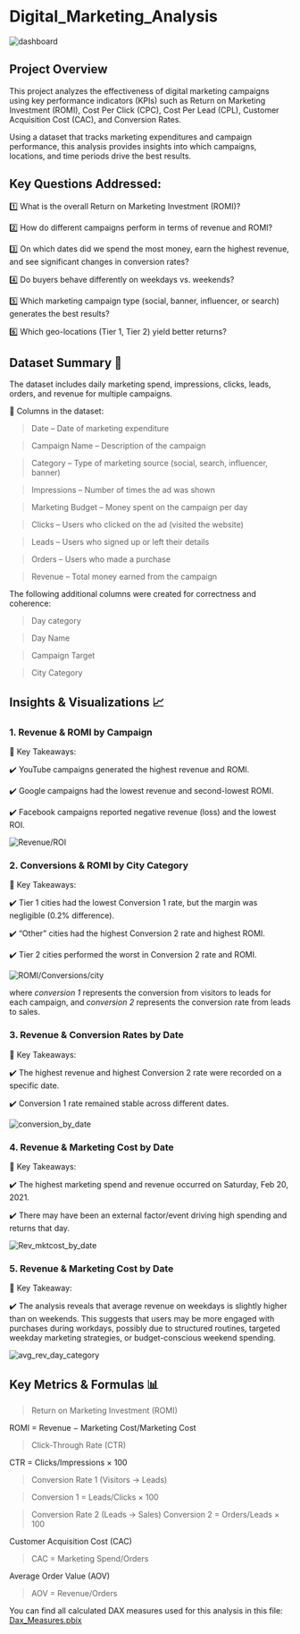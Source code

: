 # Digital_Marketing_Analysis

![dashboard](https://github.com/OlanikeCJ/Digital_Marketing_Analysis/blob/main/Images%20-%20DigiMakting/digital_mkt-dashboard.png?raw=true)

## Project Overview

This project analyzes the effectiveness of digital marketing campaigns using key performance indicators (KPIs) such as Return on Marketing Investment (ROMI), Cost Per Click (CPC), Cost Per Lead (CPL), Customer Acquisition Cost (CAC), and Conversion Rates.

Using a dataset that tracks marketing expenditures and campaign performance, this analysis provides insights into which campaigns, locations, and time periods drive the best results.


## Key Questions Addressed:

1️⃣ What is the overall Return on Marketing Investment (ROMI)?

2️⃣ How do different campaigns perform in terms of revenue and ROMI?

3️⃣ On which dates did we spend the most money, earn the highest revenue, and see significant changes in conversion rates?

4️⃣ Do buyers behave differently on weekdays vs. weekends?

5️⃣ Which marketing campaign type (social, banner, influencer, or search) generates the best results?

6️⃣ Which geo-locations (Tier 1, Tier 2) yield better returns?

## Dataset Summary 📂
The dataset includes daily marketing spend, impressions, clicks, leads, orders, and revenue for multiple campaigns.

🔹 Columns in the dataset:

> Date – Date of marketing expenditure

> Campaign Name – Description of the campaign

> Category – Type of marketing source (social, search, influencer, banner)

> Impressions – Number of times the ad was shown

> Marketing Budget – Money spent on the campaign per day

> Clicks – Users who clicked on the ad (visited the website)

> Leads – Users who signed up or left their details

> Orders – Users who made a purchase

> Revenue – Total money earned from the campaign

The following additional columns were created for correctness and coherence:

> Day category 

> Day Name

> Campaign Target

> City Category

## Insights & Visualizations 📈

### 1. Revenue & ROMI by Campaign

📌 Key Takeaways:

✔️ YouTube campaigns generated the highest revenue and ROMI.

✔️ Google campaigns had the lowest revenue and second-lowest ROMI.

✔️ Facebook campaigns reported negative revenue (loss) and the lowest ROI.

![Revenue/ROI](https://github.com/OlanikeCJ/Digital_Marketing_Analysis/blob/main/Images%20-%20DigiMakting/revenue_roi.png)


### 2. Conversions & ROMI by City Category

📌 Key Takeaways:

✔️ Tier 1 cities had the lowest Conversion 1 rate, but the margin was negligible (0.2% difference).

✔️ “Other” cities had the highest Conversion 2 rate and highest ROMI.

✔️ Tier 2 cities performed the worst in Conversion 2 rate and ROMI.

![ROMI/Conversions/city](https://github.com/OlanikeCJ/Digital_Marketing_Analysis/blob/main/Images%20-%20DigiMakting/conv_city_category.png?raw=true)

where 
*conversion 1* represents the conversion from visitors to leads for each campaign, and 
*conversion 2* represents the conversion rate from leads to sales. 


### 3. Revenue & Conversion Rates by Date

📌 Key Takeaways:

✔️ The highest revenue and highest Conversion 2 rate were recorded on a specific date.

✔️ Conversion 1 rate remained stable across different dates.

![conversion_by_date](https://github.com/OlanikeCJ/Digital_Marketing_Analysis/blob/main/conversion_by_date.png?raw=true)


### 4. Revenue & Marketing Cost by Date

📌 Key Takeaways:

✔️ The highest marketing spend and revenue occurred on Saturday, Feb 20, 2021.

✔️ There may have been an external factor/event driving high spending and returns that day.

![Rev_mktcost_by_date](https://github.com/OlanikeCJ/Digital_Marketing_Analysis/blob/main/Images%20-%20DigiMakting/rev_and_mkt_cost%20_by_date.png?raw=true)


### 5. Revenue & Marketing Cost by Date

📌 Key Takeaway:

✔️ The analysis reveals that average revenue on weekdays is slightly higher than on weekends. This suggests that users may be more engaged with purchases during workdays, possibly due to structured routines, targeted weekday marketing strategies, or budget-conscious weekend spending. 

![avg_rev_day_category](https://github.com/OlanikeCJ/Digital_Marketing_Analysis/blob/main/Images%20-%20DigiMakting/avg_rev_by_day_category.png?raw=true)


## Key Metrics & Formulas 📊

> Return on Marketing Investment (ROMI)

ROMI = Revenue − Marketing Cost/Marketing Cost
​
> Click-Through Rate (CTR)

CTR = Clicks/Impressions × 100

> Conversion Rate 1 (Visitors → Leads)

> Conversion 1 = Leads/Clicks × 100

> Conversion Rate 2 (Leads → Sales)
> Conversion 2 = Orders/Leads × 100

Customer Acquisition Cost (CAC)

> CAC = Marketing Spend/Orders

Average Order Value (AOV)

> AOV = Revenue/Orders


You can find all calculated DAX measures used for this analysis in this file: [Dax_Measures.pbix](https://github.com/OlanikeCJ/Digital_Marketing_Analysis/commit/1c26682346620bd4983bd264a0c0d6b88aa011bf)







